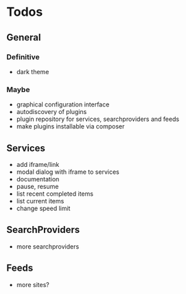 # Todos

## General

### Definitive

- dark theme

### Maybe

- graphical configuration interface
- autodiscovery of plugins
- plugin repository for services, searchproviders and feeds
- make plugins installable via composer

## Services

- add iframe/link
- modal dialog with iframe to services
- documentation
- pause, resume
- list recent completed items
- list current items
- change speed limit

## SearchProviders

- more searchproviders

## Feeds

- more sites?

